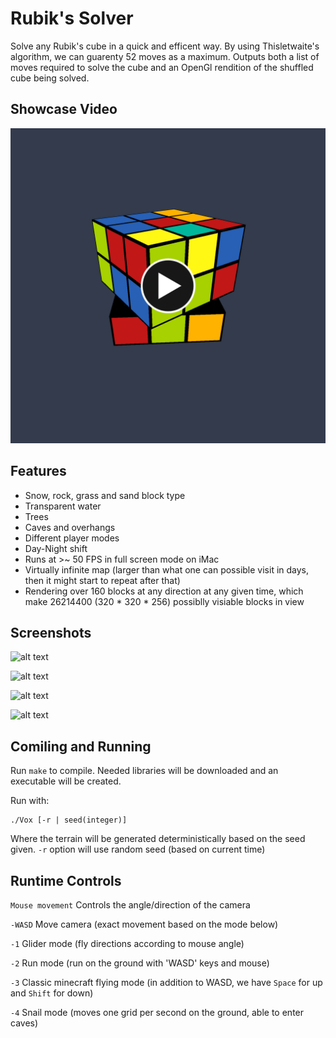 # Rubik's Solver

Solve any Rubik's cube in a quick and efficent way. By using Thisletwaite's algorithm, we can guarenty 52 moves as a maximum. Outputs both a list of moves required to solve the cube and an OpenGl rendition of the shuffled cube being solved.

## Showcase Video
[![Voxel Video](screenshots/2.png)](https://www.youtube.com/watch?v=1Bxgr2ItPq4 "Thistlethwaite Rubik's Solver")

## Features
* Snow, rock, grass and sand block type
* Transparent water
* Trees
* Caves and overhangs
* Different player modes
* Day-Night shift
* Runs at >~ 50 FPS in full screen mode on iMac
* Virtually infinite map (larger than what one can possible visit in days, then it might start to repeat after that)
* Rendering over 160 blocks at any direction at any given time, which make 26214400 (320 * 320 * 256) possiblly visiable blocks in view

## Screenshots

![alt text](textures/1.jpg)

![alt text](textures/2.jpg)

![alt text](textures/3.jpg)

![alt text](textures/4.jpg)

## Comiling and Running

Run `make` to compile. Needed libraries will be downloaded and an executable will be created.

Run with:
```
./Vox [-r | seed(integer)]
```
Where the terrain will be generated deterministically based on the seed given.
`-r` option will use random seed (based on current time)

## Runtime Controls

`Mouse movement` Controls the angle/direction of the camera

`-WASD` Move camera (exact movement based on the mode below)

`-1` Glider mode (fly directions according to mouse angle)

`-2` Run mode (run on the ground with 'WASD' keys and mouse)

`-3` Classic minecraft flying mode (in addition to WASD, we have `Space` for up and `Shift` for down)

`-4` Snail mode (moves one grid per second on the ground, able to enter caves)

